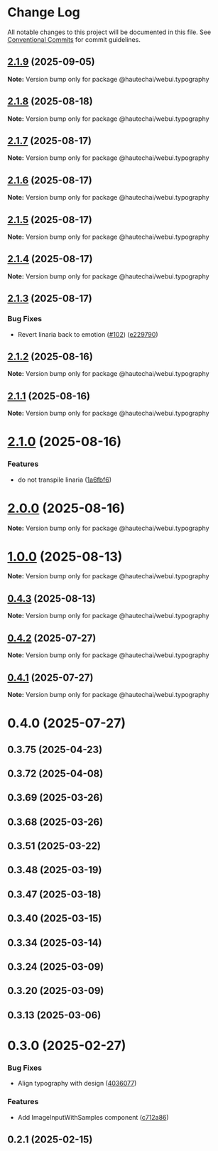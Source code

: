 # Change Log

All notable changes to this project will be documented in this file.
See [Conventional Commits](https://conventionalcommits.org) for commit guidelines.

## [2.1.9](https://github.com/HautechAI/webui/compare/@hautechai/webui.typography@2.1.8...@hautechai/webui.typography@2.1.9) (2025-09-05)

**Note:** Version bump only for package @hautechai/webui.typography

## [2.1.8](https://github.com/HautechAI/webui/compare/@hautechai/webui.typography@2.1.7...@hautechai/webui.typography@2.1.8) (2025-08-18)

**Note:** Version bump only for package @hautechai/webui.typography

## [2.1.7](https://github.com/HautechAI/webui/compare/@hautechai/webui.typography@2.1.6...@hautechai/webui.typography@2.1.7) (2025-08-17)

**Note:** Version bump only for package @hautechai/webui.typography

## [2.1.6](https://github.com/HautechAI/webui/compare/@hautechai/webui.typography@2.1.5...@hautechai/webui.typography@2.1.6) (2025-08-17)

**Note:** Version bump only for package @hautechai/webui.typography

## [2.1.5](https://github.com/HautechAI/webui/compare/@hautechai/webui.typography@2.1.4...@hautechai/webui.typography@2.1.5) (2025-08-17)

**Note:** Version bump only for package @hautechai/webui.typography

## [2.1.4](https://github.com/HautechAI/webui/compare/@hautechai/webui.typography@2.1.3...@hautechai/webui.typography@2.1.4) (2025-08-17)

**Note:** Version bump only for package @hautechai/webui.typography

## [2.1.3](https://github.com/HautechAI/webui/compare/@hautechai/webui.typography@2.1.2...@hautechai/webui.typography@2.1.3) (2025-08-17)

### Bug Fixes

- Revert linaria back to emotion ([#102](https://github.com/HautechAI/webui/issues/102)) ([e229790](https://github.com/HautechAI/webui/commit/e229790dae8eba4b3037bbe41365e5a73ab7f6dc))

## [2.1.2](https://github.com/HautechAI/webui/compare/@hautechai/webui.typography@2.1.1...@hautechai/webui.typography@2.1.2) (2025-08-16)

**Note:** Version bump only for package @hautechai/webui.typography

## [2.1.1](https://github.com/HautechAI/webui/compare/@hautechai/webui.typography@2.1.0...@hautechai/webui.typography@2.1.1) (2025-08-16)

**Note:** Version bump only for package @hautechai/webui.typography

# [2.1.0](https://github.com/HautechAI/webui/compare/@hautechai/webui.typography@1.0.0...@hautechai/webui.typography@2.1.0) (2025-08-16)

### Features

- do not transpile linaria ([1a6fbf6](https://github.com/HautechAI/webui/commit/1a6fbf6353a0e5028040006b5045170cf83f1ba0))

# [2.0.0](https://github.com/HautechAI/webui/compare/@hautechai/webui.typography@1.0.0...@hautechai/webui.typography@2.0.0) (2025-08-16)

**Note:** Version bump only for package @hautechai/webui.typography

# [1.0.0](https://github.com/HautechAI/webui/compare/@hautechai/webui.typography@0.4.3...@hautechai/webui.typography@1.0.0) (2025-08-13)

**Note:** Version bump only for package @hautechai/webui.typography

## [0.4.3](https://github.com/HautechAI/webui/compare/@hautechai/webui.typography@0.4.2...@hautechai/webui.typography@0.4.3) (2025-08-13)

**Note:** Version bump only for package @hautechai/webui.typography

## [0.4.2](https://github.com/HautechAI/webui/compare/@hautechai/webui.typography@0.4.1...@hautechai/webui.typography@0.4.2) (2025-07-27)

**Note:** Version bump only for package @hautechai/webui.typography

## [0.4.1](https://github.com/HautechAI/webui/compare/@hautechai/webui.typography@0.4.0...@hautechai/webui.typography@0.4.1) (2025-07-27)

**Note:** Version bump only for package @hautechai/webui.typography

# 0.4.0 (2025-07-27)

## 0.3.75 (2025-04-23)

## 0.3.72 (2025-04-08)

## 0.3.69 (2025-03-26)

## 0.3.68 (2025-03-26)

## 0.3.51 (2025-03-22)

## 0.3.48 (2025-03-19)

## 0.3.47 (2025-03-18)

## 0.3.40 (2025-03-15)

## 0.3.34 (2025-03-14)

## 0.3.24 (2025-03-09)

## 0.3.20 (2025-03-09)

## 0.3.13 (2025-03-06)

# 0.3.0 (2025-02-27)

### Bug Fixes

- Align typography with design ([4036077](https://github.com/HautechAI/webui/commit/403607724cca6303f881d4359b9ec3f596684244))

### Features

- Add ImageInputWithSamples component ([c712a86](https://github.com/HautechAI/webui/commit/c712a868c8fbc51043a8047d5b8cdc3906935a81))

## 0.2.1 (2025-02-15)
